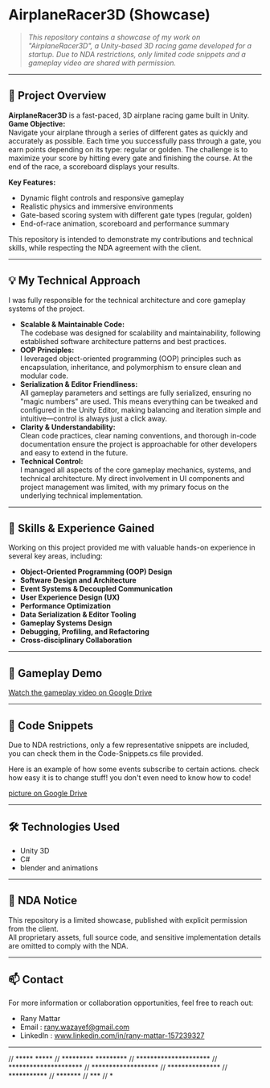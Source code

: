 # AirplaneRacer3D (Showcase)

> _This repository contains a showcase of my work on "AirplaneRacer3D", a Unity-based 3D racing game developed for a startup. Due to NDA restrictions, only limited code snippets and a gameplay video are shared with permission._

---

## 🚀 Project Overview

**AirplaneRacer3D** is a fast-paced, 3D airplane racing game built in Unity.  
**Game Objective:**  
Navigate your airplane through a series of different gates as quickly and accurately as possible. Each time you successfully pass through a gate, you earn points depending on its type: regular or golden. The challenge is to maximize your score by hitting every gate and finishing the course. At the end of the race, a scoreboard displays your results.

**Key Features:**
- Dynamic flight controls and responsive gameplay
- Realistic physics and immersive environments
- Gate-based scoring system with different gate types (regular, golden)
- End-of-race animation, scoreboard and performance summary

This repository is intended to demonstrate my contributions and technical skills, while respecting the NDA agreement with the client.

---

## 💡 My Technical Approach

I was fully responsible for the technical architecture and core gameplay systems of the project.

- **Scalable & Maintainable Code:**  
  The codebase was designed for scalability and maintainability, following established software architecture patterns and best practices.
- **OOP Principles:**  
  I leveraged object-oriented programming (OOP) principles such as encapsulation, inheritance, and polymorphism to ensure clean and modular code.
- **Serialization & Editor Friendliness:**  
  All gameplay parameters and settings are fully serialized, ensuring no "magic numbers" are used. This means everything can be tweaked and configured in the Unity Editor, making balancing and iteration simple and intuitive—control is always just a click away.
- **Clarity & Understandability:**  
  Clean code practices, clear naming conventions, and thorough in-code documentation ensure the project is approachable for other developers and easy to extend in the future.
- **Technical Control:**  
  I managed all aspects of the core gameplay mechanics, systems, and technical architecture. My direct involvement in UI components and project management was limited, with my primary focus on the underlying technical implementation.

---

## 🎯 Skills & Experience Gained

Working on this project provided me with valuable hands-on experience in several key areas, including:

- **Object-Oriented Programming (OOP) Design**
- **Software Design and Architecture**
- **Event Systems & Decoupled Communication**
- **User Experience Design (UX)**
- **Performance Optimization**
- **Data Serialization & Editor Tooling**
- **Gameplay Systems Design**
- **Debugging, Profiling, and Refactoring**
- **Cross-disciplinary Collaboration**

---

## 🎥 Gameplay Demo

[Watch the gameplay video on Google Drive](https://drive.google.com/file/d/1Yfhk8eKtUVF2T22mugSls_Js0sivo_fQ/view?usp=sharing)

---

## 🧩 Code Snippets

Due to NDA restrictions, only a few representative snippets are included, you can check them in the Code-Snippets.cs file provided. 

Here is an example of how some events subscribe to certain actions. check how easy it is to change stuff! you don't even need to know how to code! 

[picture on Google Drive](https://drive.google.com/file/d/1Y3ie4I-qH3zCje0x07AJhOUgAksbFXFt/view?usp=sharing)

---

## 🛠️ Technologies Used

- Unity 3D
- C#
- blender and animations

---

## 📝 NDA Notice

This repository is a limited showcase, published with explicit permission from the client.  
All proprietary assets, full source code, and sensitive implementation details are omitted to comply with the NDA.

---

## 📫 Contact

For more information or collaboration opportunities, feel free to reach out:

- Rany Mattar
- Email : rany.wazayef@gmail.com
- LinkedIn : www.linkedin.com/in/rany-mattar-157239327

---


//     *****     *****
//   ********* *********
//  *********************
//  *********************
//   *******************
//     ***************
//       ***********
//         *******
//           ***
//            *